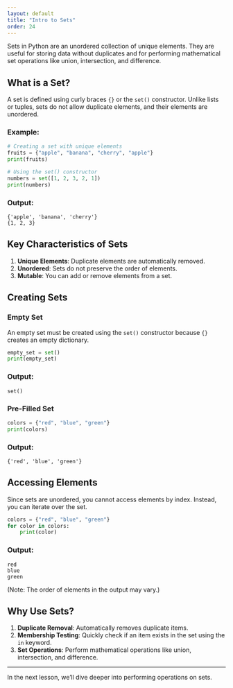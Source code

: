 ```yaml
---
layout: default
title: "Intro to Sets"
order: 24
---
```


Sets in Python are an unordered collection of unique elements. They are useful for storing data without duplicates and for performing mathematical set operations like union, intersection, and difference.

## What is a Set?

A set is defined using curly braces `{}` or the `set()` constructor. Unlike lists or tuples, sets do not allow duplicate elements, and their elements are unordered.

### Example:
```python
# Creating a set with unique elements
fruits = {"apple", "banana", "cherry", "apple"}
print(fruits)

# Using the set() constructor
numbers = set([1, 2, 3, 2, 1])
print(numbers)
```

### Output:
```plaintext
{'apple', 'banana', 'cherry'}
{1, 2, 3}
```

## Key Characteristics of Sets

1. **Unique Elements**: Duplicate elements are automatically removed.
2. **Unordered**: Sets do not preserve the order of elements.
3. **Mutable**: You can add or remove elements from a set.

## Creating Sets

### Empty Set
An empty set must be created using the `set()` constructor because `{}` creates an empty dictionary.

```python
empty_set = set()
print(empty_set)
```

### Output:
```plaintext
set()
```

### Pre-Filled Set
```python
colors = {"red", "blue", "green"}
print(colors)
```

### Output:
```plaintext
{'red', 'blue', 'green'}
```

## Accessing Elements

Since sets are unordered, you cannot access elements by index. Instead, you can iterate over the set.

```python
colors = {"red", "blue", "green"}
for color in colors:
    print(color)
```

### Output:
```plaintext
red
blue
green
```

(Note: The order of elements in the output may vary.)

## Why Use Sets?

1. **Duplicate Removal**: Automatically removes duplicate items.
2. **Membership Testing**: Quickly check if an item exists in the set using the `in` keyword.
3. **Set Operations**: Perform mathematical operations like union, intersection, and difference.

---

In the next lesson, we’ll dive deeper into performing operations on sets.
